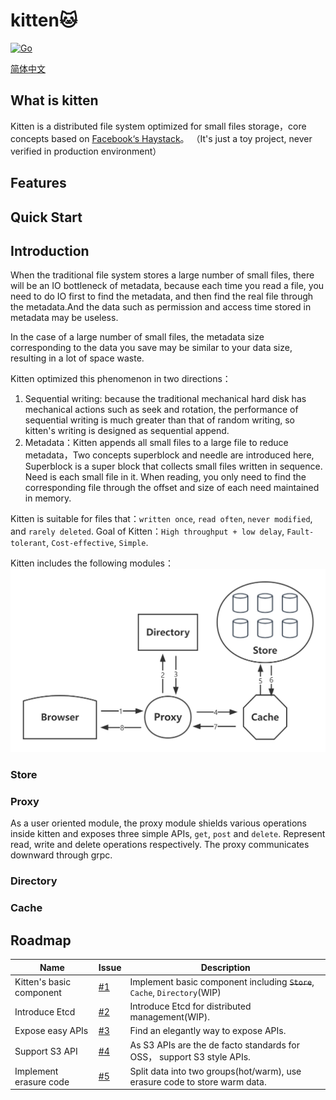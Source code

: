 # kitten🐱

[![Go](https://github.com/JackLeeHal/kitten/actions/workflows/go.yml/badge.svg)](https://github.com/JackLeeHal/kitten/actions/workflows/go.yml)


[简体中文](README_zh.md)

## What is kitten
Kitten is a distributed file system optimized for small files storage，core concepts based on [Facebook‘s Haystack](https://www.usenix.org/legacy/event/osdi10/tech/full_papers/Beaver.pdf)。 （It's just a toy project, never verified in production environment）

## Features

## Quick Start

## Introduction
When the traditional file system stores a large number of small files, there will be an IO bottleneck of metadata, because each time you read a file,
you need to do IO first to find the metadata, and then find the real file through the metadata.And the data such as permission and access time stored in metadata may be useless.

In the case of a large number of small files, the metadata size corresponding to the data you save may be similar to your data size, resulting in a lot of space waste.

Kitten optimized this phenomenon in two directions：
1. Sequential writing: because the traditional mechanical hard disk has mechanical actions such as seek and rotation, the performance of sequential writing is much greater than that of random writing, so kitten's writing is designed as sequential append.
2. Metadata：Kitten appends all small files to a large file to reduce metadata，Two concepts superblock and needle are introduced here,
   Superblock is a super block that collects small files written in sequence. Need is each small file in it. When reading, you only need to find the corresponding file through the offset and size of each need maintained in memory.

Kitten is suitable for files that：`written once`, `read often`, `never modified`, and `rarely deleted`.
Goal of Kitten：`High throughput + low delay`, `Fault-tolerant`, `Cost-effective`, `Simple`.

Kitten includes the following modules：
![](docs/kitten.png)

### Store

### Proxy

As a user oriented module, the proxy module shields various operations inside kitten and exposes three simple APIs, `get`, `post` and `delete`. Represent read, write and delete operations respectively. The proxy communicates downward through grpc.

### Directory

### Cache

## Roadmap
| Name                     | Issue                                               | Description                                                  |
| ------------------------ | --------------------------------------------------- | ------------------------------------------------------------ |
| Kitten's basic component | [#1](https://github.com/JackLeeHal/kitten/issues/1) | Implement basic component including ~~`Store`~~, `Cache`, `Directory`(WIP) |
| Introduce Etcd           | [#2](https://github.com/JackLeeHal/kitten/issues/2) | Introduce Etcd for distributed management(WIP).              |
| Expose easy APIs         | [#3](https://github.com/JackLeeHal/kitten/issues/3) | Find an elegantly way to expose APIs.                        |
| Support S3 API           | [#4](https://github.com/JackLeeHal/kitten/issues/4) | As S3 APIs are the de facto standards for OSS， support S3 style APIs. |
| Implement erasure code   | [#5](https://github.com/JackLeeHal/kitten/issues/5) | Split data into two groups(hot/warm), use erasure code to store warm data. |
